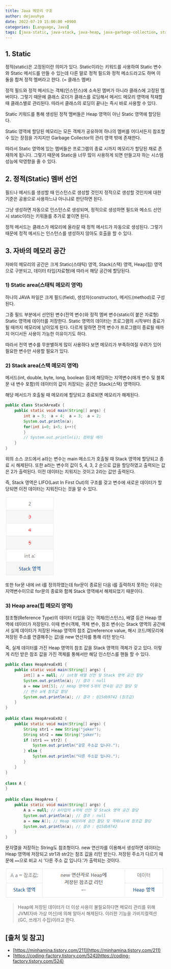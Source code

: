 ```yaml
---
title: Java 메모리 구조
author: dejavuhyo
date: 2022-07-19 15:00:00 +0900
categories: [Language, Java]
tags: [java-static, java-stack, java-heap, java-garbage-collection, static, stack, heap, garbage-collection, 자바-static, 자바-stack, 자바-heap, 자바-garbage-collection]
---
```


## 1. Static
정적(static)은 고정된이란 의미가 있다. Static이라는 키워드를 사용하여 Static 변수와 Static 메서드를 만들 수 있는데 다른 말로 정적 필드와 정적 메소드라고도 하며 이 둘을 합쳐 정적 멤버라고 한다. (= 클래스 멤버)

정적 필드와 정적 메서드는 객체(인스턴스)에 소속된 멤버가 아니라 클래스에 고정된 멤버이다. 그렇기 때문에 클래스 로더가 클래스를 로딩해서 메서드 메모리 영역에 적재할 때 클래스별로 관리된다. 따라서 클래스의 로딩이 끝나는 즉시 바로 사용할 수 있다.

Static 키워드를 통해 생성된 정적 멤버들은 Heap 영역이 아닌 Static 영역에 할당된다.

Static 영역에 할당된 메모리는 모든 객체가 공유하여 하나의 멤버를 어디서든지 참조할 수 있는 장점을 가지지만 Garbage Collector의 관리 영역 밖에 존재한다.

따라서 Static 영역에 있는 멤버들은 프로그램의 종료 시까지 메모리가 할당된 채로 존재하게 됩니다. 그렇기 때문에 Static을 너무 많이 사용하게 되면 만들고자 하는 시스템 성능에 악영향을 줄 수 있다.

## 2. 정적(Static) 멤버 선언
필드나 메서드를 생성할 때 인스턴스로 생성할 것인지 정적으로 생성할 것인지에 대한 기준은 공용으로 사용하느냐 아니냐로 판단하면 된다.

그냥 생성하면 자동으로 인스턴스로 생성되며, 정적으로 생성하면 필드와 메소드 선언 시 static이라는 키워들를 추가로 붙이면 된다.

정적 메서드는 클래스가 메모리에 올라갈 때 정적 메서드가 자동으로 생성된다. 그렇기 때문에 정적 메서드는 인스턴스를 생성하지 않아도 호출을 할 수 있다.

## 3. 자바의 메모리 공간
자바의 메모리의 공간은 크게 Static(스태틱) 영역, Stack(스택) 영역, Heap(힙) 영역으로 구분되고, 데이터 타입(자료형)에 따라서 해당 공간에 할당된다.

### 1) Static area(스태틱 메모리 영역)
하나의 JAVA 파일은 크게 필드(field), 생성자(constructor), 메서드(method)로 구성된다.

그중 필드 부분에서 선언된 변수(전역 변수)와 정적 멤버 변수(static이 붙은 자료형) Static 영역에 데이터를 저장한다. Static 영역의 데이터는 프로그램의 시작부터 종료가 될 때까지 메모리에 남아있게 된다. 다르게 말하면 전역 변수가 프로그램이 종료될 때까지 어디서든 사용이 가능한 이유이기도 하다.

따라서 전역 변수를 무분별하게 많이 사용하다 보면 메모리가 부족하여질 우려가 있어 필요한 변수만 사용할 필요가 있다.

### 2) Stack area(스택 메모리 영역)
메서드(int, double, byte, long, boolean 등)에 해당하는 지역변수(매개 변수 및 블록 문 내 변수 포함)의 데이터의 값이 저장되는 공간은 Stack(스택) 영역이다.

해당 메서드가 호출될 때 메모리에 할당되고 종료되면 메모리가 해제된다.

```java
public class StackAreaEx {
    public static void main(String[] args) {
        int a = 5;	a = 4;	a = 3;	a = 2;
        System.out.println(a);
        for(int i=0; i<5; i++){
        }
        // System.out.println(i); 컴파일 에러
    }
}
```

위의 소스 코드에서 a라는 변수는 main 메소드가 호출될 때 Stack 영역에 할당되고 종료 시 해제된다. 또한 a라는 변수의 값이 5, 4, 3, 2 순으로 값을 할당하였고 출력되는 값은 2가 출력된다. 이전 데이터는 지워지는 것이고 2라는 값만 출력된다.

즉, Stack 영역은 LIFO(Last In First Out)의 구조를 갖고 변수에 새로운 데이터가 할당되면 이전 데이터는 지워진다는 것을 알 수 있다.

![stack-area](/assets/img/2022-07-19-java-memory-structure/stack-area.png)

또한 for문 내에 int i를 정의하였는데 for문이 종료된 다음 i를 출력하지 못하는 이유는 지역변수이므로 for문의 종료와 함께 Stack 영역에서 해제되었기 때문이다.

### 3) Heap area(힙 메모리 영역)
참조형(Reference Type)의 데이터 타입을 갖는 객체(인스턴스), 배열 등은 Heap 영역에 데이터가 저장된다. 이때 변수(객체, 객체 변수, 참조 변수)는 Stack 영역의 공간에서 실제 데이터가 저장된 Heap 영역의 참조 값(reference value, 해시 코드/메모리에 저장된 주소를 연결해주는 값)을 new 연산자를 통해 리턴 받는다.

죽, 실제 데이터를 가진 Heap 영역의 참조 값을 Stack 영역의 객체가 갖고 있다. 이렇게 리턴 받은 참조 값을 가진 객체를 통해서만 해당 인스턴스를 핸들 할 수 있다.

```java
public class HeapAreaEx01 {
    public static void main(String[] args) {
        int[] a = null; // int형 배열 선언 및 Stack 영역 공간 할당
        System.out.println(a); // 결과 : null
        a = new int[5]; // Heap 영역에 5개의 연속된 공간 할당 및 
        // 변수 a에 참조값 할당
        System.out.println(a); // 결과 : @15db9742 (참조값)
    }
}

public class HeapAreaEx02 {
    public static void main(String[] args) {
        String str1 = new String("joker");
        String str2 = new String("joker");
        if (str1 == str2) {
            System.out.println("같은 주소값 입니다.");
        } else {
            System.out.println("다른 주소값 입니다.");
        }
    }
}

class A {
}

public class HeapArea {
    public static void main(String[] args) {
        A a = null; // A타입의 a객체 선언 및 Stack 영역 공간 할당
        System.out.println(a); // 결과 : null
        a = new A(); // Heap 메모리에 공간 할당 및 객체(a)에 참조값 할당
        System.out.println(a); // 결과 : @15db9742
    }
}
```

문자열을 저장하는 String도 참조형이다. new 연산자를 이용해서 생성하면 데이터는 Heap 영역에 저장되고 str1과 str2는 참조 값을 리턴 받는다. 저장된 주소가 다르기 때문에 `==`으로 비교 시 '다른 주소 값 입니다.'가 출력되는 것이다.

![heap-area](/assets/img/2022-07-19-java-memory-structure/heap-area.png)

> Heap에 저장된 데이터가 더 이상 사용이 불필요하다면 메모리 관리를 위해 JVM(자바 가상 머신)에 의해 알아서 해제된다. 이러한 기능을 가비지컬렉션(GC, 쓰레기 수집)이라고 한다.

## [출처 및 참고]
* [https://minhamina.tistory.com/211](https://minhamina.tistory.com/211)
* [https://coding-factory.tistory.com/524](https://coding-factory.tistory.com/524)
